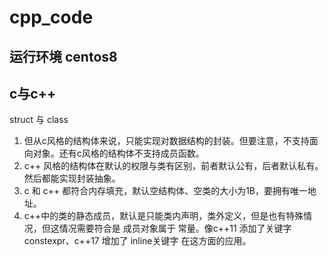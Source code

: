 # cpp_code

## 运行环境 centos8


## c与c++

struct 与 class
1. 但从c风格的结构体来说，只能实现对数据结构的封装。但要注意，不支持面向对象。还有c风格的结构体不支持成员函数。
2. c++ 风格的结构体在默认的权限与类有区别，前者默认公有，后者默认私有。然后都能实现封装抽象。
3. c 和 c++ 都符合内存填充，默认空结构体、空类的大小为1B，要拥有唯一地址。
4. c++中的类的静态成员，默认是只能类内声明，类外定义，但是也有特殊情况，但这情况需要符合是 成员对象属于 常量。像c++11 添加了关键字 constexpr、c++17 增加了 inline关键字 在这方面的应用。 
